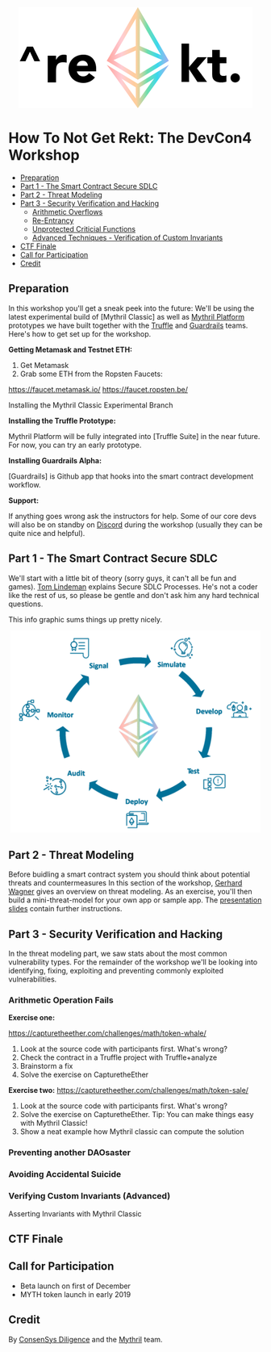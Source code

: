 <p align="center">
	<img src="/static/notrekt-logo.png" height="200px"/>
</p>

# How To Not Get Rekt: The DevCon4 Workshop

  * [Preparation](#preparation)
  * [Part 1 - The Smart Contract Secure SDLC](#part-1---the-smart-contract-secure-sdlc)
  * [Part 2 - Threat Modeling](#part-2---threat-modeling)
  * [Part 3 - Security Verification and Hacking](#part-3---security-verification-and-hacking)
    + [Arithmetic Overflows](#arithmetic-overflows)
    + [Re-Entrancy](#re-entrancy)
    + [Unprotected Criticial Functions](#unprotected-criticial-functions)
    + [Advanced Techniques - Verification of Custom Invariants](#advanced-techniques---verification-of-custom-invariants)
  * [CTF Finale](#ctf-finale)
  * [Call for Participation](#call-for-participation)
  * [Credit](#credit)

## Preparation

In this workshop you'll get a sneak peek into the future: We'll be using the latest experimental build of [Mythril Classic] as well as [Mythril Platform](https://mythril.ai) prototypes we have built together with the [Truffle](https://truffleframework.com) and [Guardrails](https://www.guardrails.io) teams. Here's how to get set up for the workshop.

**Getting Metamask and Testnet ETH:**

1. Get Metamask
2. Grab some ETH from the Ropsten Faucets: 

https://faucet.metamask.io/
https://faucet.ropsten.be/

Installing the Mythril Classic Experimental Branch

**Installing the Truffle Prototype:**

Mythril Platform will be fully integrated into [Truffle Suite] in the near future. For now, you can try an early prototype.

**Installing Guardrails Alpha:**

[Guardrails] is Github app that hooks into the smart contract development workflow. 

**Support:**

If anything goes wrong ask the instructors for help. Some of our core devs will also be on standby on [Discord](https://discord.gg/E3YrVtG) during the workshop (usually they can be quite nice and helpful).

## Part 1 - The Smart Contract Secure SDLC

We'll start with a little bit of theory (sorry guys, it can't all be fun and games). [Tom Lindeman](https://twitter.com/EtherDotBlue) explains Secure SDLC Processes. He's not a coder like the rest of us, so please be gentle and don't ask him any hard technical questions.

This info graphic sums things up pretty nicely.

<p align="center">
	<img src="/static/sdlc.png" height="400px"/>
</p>

## Part 2 - Threat Modeling

Before buidling a smart contract system you should think about potential threats and countermeasures In this section of the workshop, [Gerhard Wagner](https://twitter.com/g3rh4rdw4gn3r) gives an overview on threat modeling. As an exercise, you'll then build a mini-threat-model for your own app or sample app. The [presentation slides](slides/How_to_Not_Get_Rekt_Part_1_Threat_Modeling.pdf) contain further instructions.

## Part 3 - Security Verification and Hacking

In the threat modeling part, we saw stats about the most common vulnerability types. For the remainder of the workshop we'll be looking into identifying, fixing, exploiting and preventing commonly exploited vulnerabilities.

### Arithmetic Operation Fails

**Exercise one:**

https://capturetheether.com/challenges/math/token-whale/

1. Look at the source code with participants first. What's wrong?
2. Check the contract in a Truffle project with Truffle+analyze
3. Brainstorm a fix
4. Solve the exercise on CapturetheEther

**Exercise two:**
https://capturetheether.com/challenges/math/token-sale/

1. Look at the source code with participants first. What's wrong?
2. Solve the exercise on CapturetheEther. Tip: You can make things easy with Mythril Classic!
3. Show a neat example how Mythril classic can compute the solution

### Preventing another DAOsaster


### Avoiding Accidental Suicide


### Verifying Custom Invariants (Advanced)

Asserting Invariants with Mythril Classic

## CTF Finale

## Call for Participation

- Beta launch on first of December
- MYTH token launch in early 2019

## Credit

By [ConsenSys Diligence](https://consensys.net/diligence/) and the [Mythril](https://mythril.ai) team.
